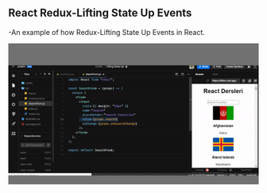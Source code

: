 ## React Redux-Lifting State Up Events

-An example of how Redux-Lifting State Up Events in React.

![gif](https://raw.githubusercontent.com/yhekim/Lifting_State_Up/main/lifting%20state%20up.gif)
